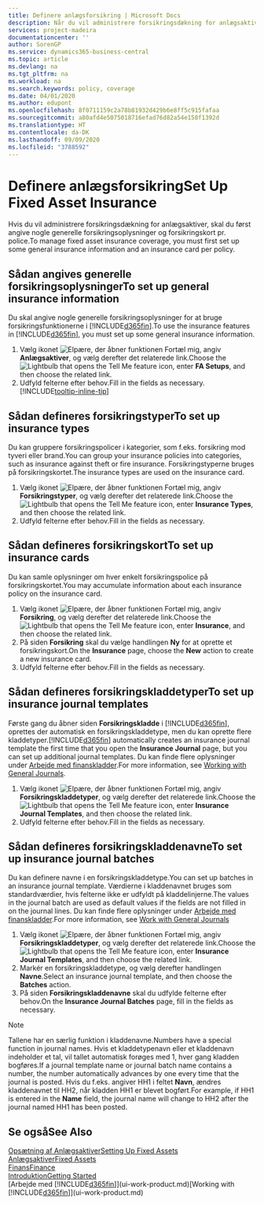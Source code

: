 ```yaml
---
title: Definere anlægsforsikring | Microsoft Docs
description: Når du vil administrere forsikringsdækning for anlægsaktiver, skal du konfigurere et forsikringskort og nogle generelle forsikringsoplysninger pr. police.
services: project-madeira
documentationcenter: ''
author: SorenGP
ms.service: dynamics365-business-central
ms.topic: article
ms.devlang: na
ms.tgt_pltfrm: na
ms.workload: na
ms.search.keywords: policy, coverage
ms.date: 04/01/2020
ms.author: edupont
ms.openlocfilehash: 8f0711159c2a78b81932d429b6e8ff5c915fafaa
ms.sourcegitcommit: a80afd4e5075018716efad76d82a54e158f1392d
ms.translationtype: HT
ms.contentlocale: da-DK
ms.lasthandoff: 09/09/2020
ms.locfileid: "3788592"
---
```

# <a name="set-up-fixed-asset-insurance"></a><span data-ttu-id="42aba-103">Definere anlægsforsikring</span><span class="sxs-lookup"><span data-stu-id="42aba-103">Set Up Fixed Asset Insurance</span></span>
<span data-ttu-id="42aba-104">Hvis du vil administrere forsikringsdækning for anlægsaktiver, skal du først angive nogle generelle forsikringsoplysninger og forsikringskort pr. police.</span><span class="sxs-lookup"><span data-stu-id="42aba-104">To manage fixed asset insurance coverage, you must first set up some general insurance information and an insurance card per policy.</span></span>

## <a name="to-set-up-general-insurance-information"></a><span data-ttu-id="42aba-105">Sådan angives generelle forsikringsoplysninger</span><span class="sxs-lookup"><span data-stu-id="42aba-105">To set up general insurance information</span></span>
<span data-ttu-id="42aba-106">Du skal angive nogle generelle forsikringsoplysninger for at bruge forsikringsfunktionerne i [!INCLUDE[d365fin](includes/d365fin_md.md)].</span><span class="sxs-lookup"><span data-stu-id="42aba-106">To use the insurance features in [!INCLUDE[d365fin](includes/d365fin_md.md)], you must set up some general insurance information.</span></span>  

1. <span data-ttu-id="42aba-107">Vælg ikonet ![Elpære, der åbner funktionen Fortæl mig](media/ui-search/search_small.png "Fortæl mig, hvad du vil foretage dig"), angiv **Anlægsaktiver**, og vælg derefter det relaterede link.</span><span class="sxs-lookup"><span data-stu-id="42aba-107">Choose the ![Lightbulb that opens the Tell Me feature](media/ui-search/search_small.png "Tell me what you want to do") icon, enter **FA Setups**, and then choose the related link.</span></span>  
2. <span data-ttu-id="42aba-108">Udfyld felterne efter behov.</span><span class="sxs-lookup"><span data-stu-id="42aba-108">Fill in the fields as necessary.</span></span> [!INCLUDE[tooltip-inline-tip](includes/tooltip-inline-tip_md.md)]  

## <a name="to-set-up-insurance-types"></a><span data-ttu-id="42aba-109">Sådan defineres forsikringstyper</span><span class="sxs-lookup"><span data-stu-id="42aba-109">To set up insurance types</span></span>
<span data-ttu-id="42aba-110">Du kan gruppere forsikringspolicer i kategorier, som f.eks. forsikring mod tyveri eller brand.</span><span class="sxs-lookup"><span data-stu-id="42aba-110">You can group your insurance policies into categories, such as insurance against theft or fire insurance.</span></span> <span data-ttu-id="42aba-111">Forsikringstyperne bruges på forsikringskortet.</span><span class="sxs-lookup"><span data-stu-id="42aba-111">The insurance types are used on the insurance card.</span></span>

1. <span data-ttu-id="42aba-112">Vælg ikonet ![Elpære, der åbner funktionen Fortæl mig](media/ui-search/search_small.png "Fortæl mig, hvad du vil foretage dig"), angiv **Forsikringstyper**, og vælg derefter det relaterede link.</span><span class="sxs-lookup"><span data-stu-id="42aba-112">Choose the ![Lightbulb that opens the Tell Me feature](media/ui-search/search_small.png "Tell me what you want to do") icon, enter **Insurance Types**, and then choose the related link.</span></span>  
2. <span data-ttu-id="42aba-113">Udfyld felterne efter behov.</span><span class="sxs-lookup"><span data-stu-id="42aba-113">Fill in the fields as necessary.</span></span>

## <a name="to-set-up-insurance-cards"></a><span data-ttu-id="42aba-114">Sådan defineres forsikringskort</span><span class="sxs-lookup"><span data-stu-id="42aba-114">To set up insurance cards</span></span>
<span data-ttu-id="42aba-115">Du kan samle oplysninger om hver enkelt forsikringspolice på forsikringskortet.</span><span class="sxs-lookup"><span data-stu-id="42aba-115">You may accumulate information about each insurance policy on the insurance card.</span></span>  

1. <span data-ttu-id="42aba-116">Vælg ikonet ![Elpære, der åbner funktionen Fortæl mig](media/ui-search/search_small.png "Fortæl mig, hvad du vil foretage dig"), angiv **Forsikring**, og vælg derefter det relaterede link.</span><span class="sxs-lookup"><span data-stu-id="42aba-116">Choose the ![Lightbulb that opens the Tell Me feature](media/ui-search/search_small.png "Tell me what you want to do") icon, enter **Insurance**, and then choose the related link.</span></span>  
2. <span data-ttu-id="42aba-117">På siden **Forsikring** skal du vælge handlingen **Ny** for at oprette et forsikringskort.</span><span class="sxs-lookup"><span data-stu-id="42aba-117">On the **Insurance** page, choose the **New** action to create a  new insurance card.</span></span>  
3. <span data-ttu-id="42aba-118">Udfyld felterne efter behov.</span><span class="sxs-lookup"><span data-stu-id="42aba-118">Fill in the fields as necessary.</span></span>

## <a name="to-set-up-insurance-journal-templates"></a><span data-ttu-id="42aba-119">Sådan defineres forsikringskladdetyper</span><span class="sxs-lookup"><span data-stu-id="42aba-119">To set up insurance journal templates</span></span>
<span data-ttu-id="42aba-120">Første gang du åbner siden **Forsikringskladde** i [!INCLUDE[d365fin](includes/d365fin_md.md)], oprettes der automatisk en forsikringskladdetype, men du kan oprette flere kladdetyper.</span><span class="sxs-lookup"><span data-stu-id="42aba-120">[!INCLUDE[d365fin](includes/d365fin_md.md)] automatically creates an insurance journal template the first time that you open the **Insurance Journal** page, but you can set up additional journal templates.</span></span> <span data-ttu-id="42aba-121">Du kan finde flere oplysninger under [Arbejde med finanskladder](ui-work-general-journals.md).</span><span class="sxs-lookup"><span data-stu-id="42aba-121">For more information, see [Working with General Journals](ui-work-general-journals.md).</span></span>  

1. <span data-ttu-id="42aba-122">Vælg ikonet ![Elpære, der åbner funktionen Fortæl mig](media/ui-search/search_small.png "Fortæl mig, hvad du vil foretage dig"), angiv **Forsikringskladdetyper**, og vælg derefter det relaterede link.</span><span class="sxs-lookup"><span data-stu-id="42aba-122">Choose the ![Lightbulb that opens the Tell Me feature](media/ui-search/search_small.png "Tell me what you want to do") icon, enter **Insurance Journal Templates**, and then choose the related link.</span></span>  
2. <span data-ttu-id="42aba-123">Udfyld felterne efter behov.</span><span class="sxs-lookup"><span data-stu-id="42aba-123">Fill in the fields as necessary.</span></span>

## <a name="to-set-up-insurance-journal-batches"></a><span data-ttu-id="42aba-124">Sådan defineres forsikringskladdenavne</span><span class="sxs-lookup"><span data-stu-id="42aba-124">To set up insurance journal batches</span></span>
<span data-ttu-id="42aba-125">Du kan definere navne i en forsikringskladdetype.</span><span class="sxs-lookup"><span data-stu-id="42aba-125">You can set up batches in an insurance journal template.</span></span> <span data-ttu-id="42aba-126">Værdierne i kladdenavnet bruges som standardværdier, hvis felterne ikke er udfyldt på kladdelinjerne.</span><span class="sxs-lookup"><span data-stu-id="42aba-126">The values in the journal batch are used as default values if the fields are not filled in on the journal lines.</span></span> <span data-ttu-id="42aba-127">Du kan finde flere oplysninger under [Arbejde med finanskladder](ui-work-general-journals.md).</span><span class="sxs-lookup"><span data-stu-id="42aba-127">For more information, see [Work with General Journals](ui-work-general-journals.md)</span></span>  

1. <span data-ttu-id="42aba-128">Vælg ikonet ![Elpære, der åbner funktionen Fortæl mig](media/ui-search/search_small.png "Fortæl mig, hvad du vil foretage dig"), angiv **Forsikringskladdetyper**, og vælg derefter det relaterede link.</span><span class="sxs-lookup"><span data-stu-id="42aba-128">Choose the ![Lightbulb that opens the Tell Me feature](media/ui-search/search_small.png "Tell me what you want to do") icon, enter **Insurance Journal Templates**, and then choose the related link.</span></span>  
2. <span data-ttu-id="42aba-129">Markér en forsikringskladdetype, og vælg derefter handlingen **Navne**.</span><span class="sxs-lookup"><span data-stu-id="42aba-129">Select an insurance journal template, and then choose the **Batches** action.</span></span>
3. <span data-ttu-id="42aba-130">På siden **Forsikringskladdenavne** skal du udfylde felterne efter behov.</span><span class="sxs-lookup"><span data-stu-id="42aba-130">On the **Insurance Journal Batches** page, fill in the fields as necessary.</span></span>

> [!NOTE]  
>   <span data-ttu-id="42aba-131">Tallene har en særlig funktion i kladdenavne.</span><span class="sxs-lookup"><span data-stu-id="42aba-131">Numbers have a special function in journal names.</span></span> <span data-ttu-id="42aba-132">Hvis et kladdetypenavn eller et kladdenavn indeholder et tal, vil tallet automatisk forøges med 1, hver gang kladden bogføres.</span><span class="sxs-lookup"><span data-stu-id="42aba-132">If a journal template name or journal batch name contains a number, the number automatically advances by one every time that the journal is posted.</span></span> <span data-ttu-id="42aba-133">Hvis du f.eks. angiver HH1 i feltet **Navn**, ændres kladdenavnet til HH2, når kladden HH1 er blevet bogført.</span><span class="sxs-lookup"><span data-stu-id="42aba-133">For example, if HH1 is entered in the **Name** field, the journal name will change to HH2 after the journal named HH1 has been posted.</span></span>

## <a name="see-also"></a><span data-ttu-id="42aba-134">Se også</span><span class="sxs-lookup"><span data-stu-id="42aba-134">See Also</span></span>
[<span data-ttu-id="42aba-135">Opsætning af Anlægsaktiver</span><span class="sxs-lookup"><span data-stu-id="42aba-135">Setting Up Fixed Assets</span></span>](fa-setup.md)  
[<span data-ttu-id="42aba-136">Anlægsaktiver</span><span class="sxs-lookup"><span data-stu-id="42aba-136">Fixed Assets</span></span>](fa-manage.md)  
[<span data-ttu-id="42aba-137">Finans</span><span class="sxs-lookup"><span data-stu-id="42aba-137">Finance</span></span>](finance.md)  
[<span data-ttu-id="42aba-138">Introduktion</span><span class="sxs-lookup"><span data-stu-id="42aba-138">Getting Started</span></span>](product-get-started.md)  
<span data-ttu-id="42aba-139">[Arbejde med [!INCLUDE[d365fin](includes/d365fin_md.md)]](ui-work-product.md)</span><span class="sxs-lookup"><span data-stu-id="42aba-139">[Working with [!INCLUDE[d365fin](includes/d365fin_md.md)]](ui-work-product.md)</span></span>
